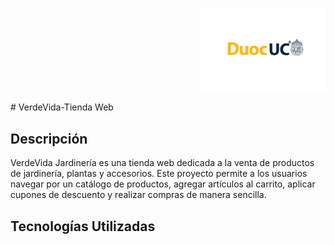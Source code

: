 <p align="right">
  <img src="assets/logo_duoc-01.jpg" alt="Logo DUOC" width="200">
</p>
# VerdeVida-Tienda Web

## Descripción
VerdeVida Jardinería es una tienda web dedicada a la venta de productos de jardinería, plantas y accesorios. Este proyecto permite a los usuarios navegar por un catálogo de productos, agregar artículos al carrito, aplicar cupones de descuento y realizar compras de manera sencilla.

## Tecnologías Utilizadas
